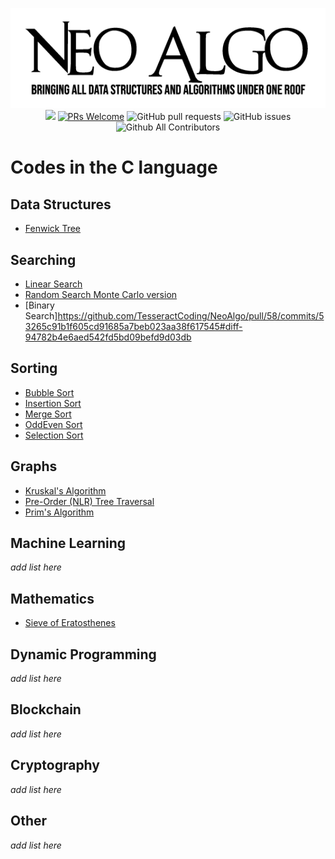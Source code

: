 <p align="center">
    <img src="../img/neo_algo.png"><br>
    <img src="https://img.shields.io/github/license/tesseractcoding/neoalgo?style=flat">
    <a href="http://makeapullrequest.com" target="_blank"><img src="https://img.shields.io/badge/PRs-welcome-brightgreen.svg?style=flat" alt="PRs Welcome"></a>
    <img alt="GitHub pull requests" src="https://img.shields.io/github/issues-pr/tesseractcoding/neoalgo">
    <img alt="GitHub issues" src="https://img.shields.io/github/issues/tesseractcoding/neoalgo">
    <img alt="Github All Contributors" src="https://img.shields.io/github/all-contributors/tesseractcoding/neoalgo">
</p>

# Codes in the C language

## Data Structures
* [Fenwick Tree](/ds/FenwickTree.c)

## Searching
- [Linear Search](/search/linear_search.c)
- [Random Search Monte Carlo version](/search/random_search.c)
- [Binary Search]https://github.com/TesseractCoding/NeoAlgo/pull/58/commits/53265c91b1f605cd91685a7beb023aa38f617545#diff-94782b4e6aed542fd5bd09befd9d03db
## Sorting
* [Bubble Sort](/sort/bubble_sort.c)
* [Insertion Sort](/sort/InsertionSort.c)
* [Merge Sort](/sort/MergeSort.c)
* [OddEven Sort](/sort/oddevensort.c)
* [Selection Sort](/sort/selection_sort.c)

## Graphs
* [Kruskal's Algorithm](/graphs/Kruskal_Algorithm.c)
* [Pre-Order (NLR) Tree Traversal](/graphs/preordertraversal.c)
* [Prim's Algorithm](/graphs/Prim_Algorithm.c)

## Machine Learning
_add list here_

## Mathematics
* [Sieve of Eratosthenes](/math/Sieve_of_Eratosthenes.c)

## Dynamic Programming
_add list here_

## Blockchain
_add list here_

## Cryptography
_add list here_

## Other
_add list here_
